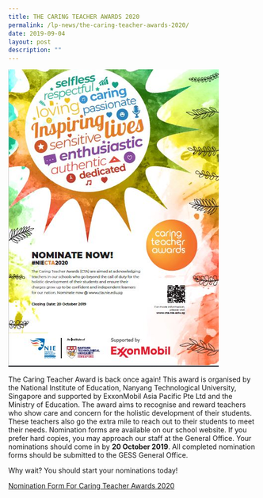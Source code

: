 ```yaml
---
title: THE CARING TEACHER AWARDS 2020
permalink: /lp-news/the-caring-teacher-awards-2020/
date: 2019-09-04
layout: post
description: ""
---
```

![THE CARING TEACHER AWARDS 2020](/images/Poster-Caring-Teacher-Awards-2020.jpeg)

The Caring Teacher Award is back once again! This award is organised by the National Institute of Education, Nanyang Technological University, Singapore and supported by ExxonMobil Asia Pacific Pte Ltd and the Ministry of Education. The award aims to recognise and reward teachers who show care and concern for the holistic development of their students. These teachers also go the extra mile to reach out to their students to meet their needs. Nomination forms are available on our school website. If you prefer hard copies, you may approach our staff at the General Office. Your nominations should come in by **20 October 2019**. All completed nomination forms should be submitted to the GESS General Office.

Why wait? You should start your nominations today!

[Nomination Form For Caring Teacher Awards 2020](/files/Nomination-Form-For-Caring-Teacher-Awards-2020.pdf)